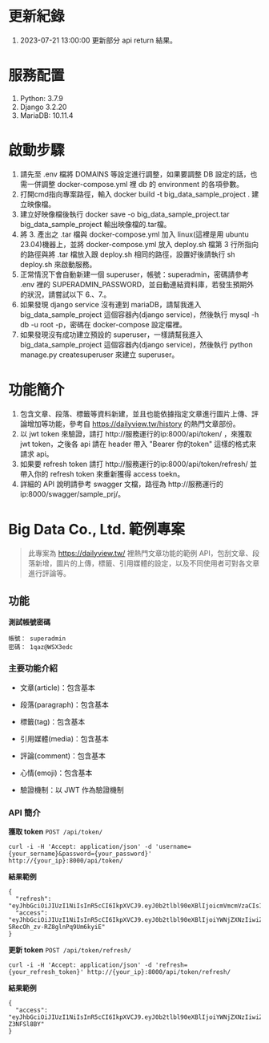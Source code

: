 # 更新紀錄
1. 2023-07-21 13:00:00 更新部分 api return 結果。

# 服務配置
1. Python: 3.7.9
2. Django 3.2.20
3. MariaDB: 10.11.4

# 啟動步驟
1. 請先至 .env 檔將 DOMAINS 等設定進行調整，如果要調整 DB 設定的話，也需一併調整 docker-compose.yml 裡 db 的 environment 的各項參數。
2. 打開cmd指向專案路徑，輸入 docker build -t big_data_sample_project . 建立映像檔。
3. 建立好映像檔後執行 docker save -o big_data_sample_project.tar big_data_sample_project 輸出映像檔的.tar檔。
4. 將 3. 產出之 .tar 檔與 docker-compose.yml 加入 linux(這裡是用 ubuntu 23.04)機器上，並將 docker-compose.yml 放入 deploy.sh 檔第 3 行所指向的路徑與將 .tar 檔放入跟 deploy.sh 相同的路徑，設置好後請執行 sh deploy.sh 來啟動服務。
5. 正常情況下會自動新建一個 superuser，帳號：superadmin，密碼請參考 .env 裡的 SUPERADMIN_PASSWORD，並自動連結資料庫，若發生預期外的狀況，請嘗試以下 6.、7.。
6. 如果發現 django service 沒有連到 mariaDB，請幫我進入 big_data_sample_project 這個容器內(django service)，然後執行 mysql -h db -u root -p，密碼在 docker-compose 設定檔裡。
7. 如果發現沒有成功建立預設的 superuser，一樣請幫我進入 big_data_sample_project 這個容器內(django service)，然後執行 python manage.py createsuperuser 來建立 superuser。

# 功能簡介
1. 包含文章、段落、標籤等資料新建，並且也能依據指定文章進行圖片上傳、評論增加等功能，參考自 https://dailyview.tw/history 的熱門文章部份。
2. 以 jwt token 來驗證，請打 http://服務運行的ip:8000/api/token/ ，來獲取 jwt token，之後各 api 請在 header 帶入 "Bearer 你的token" 這樣的格式來請求 api。
3. 如果要 refresh token 請打 http://服務運行的ip:8000/api/token/refresh/ 並帶入你的 refresh token 來重新獲得 access toekn。
4. 詳細的 API 說明請參考 swagger 文檔，路徑為 http://服務運行的ip:8000/swagger/sample_prj/。

# Big Data Co., Ltd. 範例專案

> 此專案為 https://dailyview.tw/ 裡熱門文章功能的範例 API，包刮文章、段落新增，圖片的上傳，標籤、引用媒體的設定，以及不同使用者可對各文章進行評論等。

## 功能

**測試帳號密碼**

```
帳號： superadmin
密碼： 1qaz@WSX3edc
```

### 主要功能介紹
* 文章(article)：包含基本

* 段落(paragraph)：包含基本

* 標籤(tag)：包含基本

* 引用媒體(media)：包含基本

* 評論(comment)：包含基本

* 心情(emoji)：包含基本

* 驗證機制：以 JWT 作為驗證機制

### API 簡介
**獲取 token**
`POST /api/token/`
```
curl -i -H 'Accept: application/json' -d 'username={your_sername}&password={your_password}' http://{your_ip}:8000/api/token/
```
**結果範例**
```
{
  "refresh": "eyJhbGciOiJIUzI1NiIsInR5cCI6IkpXVCJ9.eyJ0b2tlbl90eXBlIjoicmVmcmVzaCIsImV4cCI6MTY5MDI5Njk2MiwiaWF0IjoxNjkwMjk1MTYyLCJqdGkiOiJhNTdmMDY3YWM0ODc0YzkwOGJmNzM4Yzg4Y2U5OTExZSIsInVzZXJfaWQiOjF9.65Zs903KI3e4MJK9KeXYJUD8axyI8uJGx2GVleo0As0",
  "access": "eyJhbGciOiJIUzI1NiIsInR5cCI6IkpXVCJ9.eyJ0b2tlbl90eXBlIjoiYWNjZXNzIiwiZXhwIjoxNjkwMjk1NzYyLCJpYXQiOjE2OTAyOTUxNjIsImp0aSI6ImY2YWQ2MDQyMDM4MjQyNWFhM2I5OGMwZGEwMWRlZGNmIiwidXNlcl9pZCI6MX0.3KY06rOJifBlediE-SRecOh_zv-RZ8glnPq9Um6kyiE"
}
```
**更新 token**
`POST /api/token/refresh/`
```
curl -i -H 'Accept: application/json' -d 'refresh={your_refresh_token}' http://{your_ip}:8000/api/token/refresh/
```
**結果範例**
```
{
  "access": "eyJhbGciOiJIUzI1NiIsInR5cCI6IkpXVCJ9.eyJ0b2tlbl90eXBlIjoiYWNjZXNzIiwiZXhwIjoxNjkwMjk1Nzg4LCJpYXQiOjE2OTAyOTUxNjIsImp0aSI6IjA2MzBlZDIxODU0YTRlYmI5NWQ2YjdiMzVmYjA2ZGRjIiwidXNlcl9pZCI6MX0.kxWQyFv0PSY7G8cAd8B0shKD9jMe00V9S-Z3NFSl8BY"
}
```
